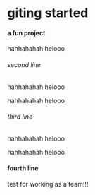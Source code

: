# giting started

#### a fun project

hahhahahah
helooo



###### second line

hahhahahah
helooo

hahhahahah
helooo

###### third line

hahhahahah
helooo

hahhahahah
helooo

#### fourth line

test for working as a team!!!